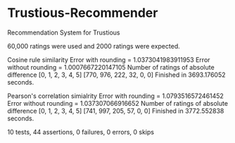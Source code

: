 Trustious-Recommender
=====================

Recommendation System for Trustious

60,000 ratings were used and 2000 ratings were expected.


Cosine rule similarity
Error with rounding = 1.0373041983911953
Error without rounding = 1.0007667220147105
Number of ratings of absolute difference [0, 1, 2, 3, 4, 5] [770, 976, 222, 32, 0, 0]
Finished in 3693.176052 seconds.


Pearson's correlation simialrity
Error with rounding = 1.0793516572461452
Error without rounding = 1.037307066916652
Number of ratings of absolute difference [0, 1, 2, 3, 4, 5] [741, 997, 205, 57, 0, 0]
Finished in 3772.552838 seconds.


10 tests, 44 assertions, 0 failures, 0 errors, 0 skips
